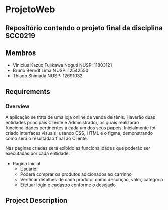 # ProjetoWeb
## Repositório contendo o projeto final da disciplina SCC0219
## Membros
- Vinicius Kazuo Fujikawa Noguti NUSP: 11803121
- Bruno Berndt Lima NUSP: 12542550
- Thiago Shimada  NUSP: 12691032

## Requirements
### Overview 

A aplicação se trata de uma loja online de venda de tênis. Haverão duas entidades principais Cliente e Administrador, os quais realizarão funcionalidades
pertinentes a cada um dos seus papéis. 
Inicialmente foi criado interfaces visuais, usando CSS, HTML e o figma, demonstrando como será o resultadao final ao Cliente.
 
Nas páginas criadas será exibido as funcionalidades que poderão ser executadas por cada entidade.
- Página Inicial
  - Usuário:
   - Poderá comprar os produtos adicionados ao carrinho 
   - Verificar detalhes de cada produto, como descrição, valor, categoria
   - Efetuar login e cadastro conforme o desejado
    
  

  

## Project Description

  
